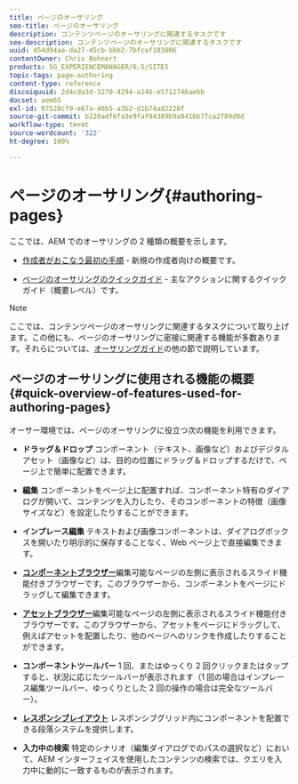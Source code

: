 ```yaml
---
title: ページのオーサリング
seo-title: ページのオーサリング
description: コンテンツページのオーサリングに関連するタスクです
seo-description: コンテンツページのオーサリングに関連するタスクです
uuid: 454d94aa-da27-45cb-bbb2-7bfcef103806
contentOwner: Chris Bohnert
products: SG_EXPERIENCEMANAGER/6.5/SITES
topic-tags: page-authoring
content-type: reference
discoiquuid: 2d4cda3d-3270-4294-a146-e5712746aebb
docset: aem65
exl-id: 07528cf0-e67a-46b5-a3b2-d1b74ad2228f
source-git-commit: b220adf6fa3e9faf94389b9a9416b7fca2f89d9d
workflow-type: tm+mt
source-wordcount: '322'
ht-degree: 100%

---
```


# ページのオーサリング{#authoring-pages}

ここでは、AEM でのオーサリングの 2 種類の概要を示します。

* [作成者がおこなう最初の手順](/help/sites-authoring/first-steps.md) - 新規の作成者向けの概要です。

* [ページのオーサリングのクイックガイド](/help/sites-authoring/qg-page-authoring.md) - 主なアクションに関するクイックガイド（概要レベル）です。

>[!NOTE]
>
>ここでは、コンテンツページのオーサリングに関連するタスクについて取り上げます。この他にも、ページのオーサリングに密接に関連する機能が多数あります。それらについては、[オーサリングガイド](/help/sites-authoring/home.md)の他の節で説明しています。

## ページのオーサリングに使用される機能の概要 {#quick-overview-of-features-used-for-authoring-pages}

オーサー環境では、ページのオーサリングに役立つ次の機能を利用できます。

* **ドラッグ＆ドロップ**
コンポーネント（テキスト、画像など）およびデジタルアセット（画像など）は、目的の位置にドラッグ＆ドロップするだけで、ページ上で簡単に配置できます。

* **編集**
コンポーネントをページ上に配置すれば、コンポーネント特有のダイアログが開いて、コンテンツを入力したり、そのコンポーネントの特徴（画像サイズなど）を設定したりすることができます。

* **インプレース編集**
テキストおよび画像コンポーネントは、ダイアログボックスを開いたり明示的に保存することなく、Web ページ上で直接編集できます。

* **[コンポーネントブラウザー](/help/sites-authoring/author-environment-tools.md#componentsbrowsertouchoptimizedui)**&#x200B;編集可能なページの左側に表示されるスライド機能付きブラウザーです。このブラウザーから、コンポーネントをページにドラッグして編集できます。

* **[アセットブラウザー](/help/sites-authoring/author-environment-tools.md#assetsbrowsertouchoptimizedui)**&#x200B;編集可能なページの左側に表示されるスライド機能付きブラウザーです。このブラウザーから、アセットをページにドラッグして、例えばアセットを配置したり、他のページへのリンクを作成したりすることができます。

* **コンポーネントツールバー** 1 回、またはゆっくり 2 回クリックまたはタップすると、状況に応じたツールバーが表示されます（1 回の場合はインプレース編集ツールバー、ゆっくりとした 2 回の操作の場合は完全なツールバー）。

* **[レスポンシブレイアウト](/help/sites-authoring/responsive-layout.md)** レスポンシブグリッド内にコンポーネントを配置できる段落システムを提供します。

* **入力中の検索**
特定のシナリオ（編集ダイアログでのパスの選択など）において、AEM インターフェイスを使用したコンテンツの検索では、クエリを入力中に動的に一致するものが表示されます。
